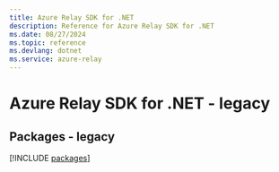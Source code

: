 ```yaml
---
title: Azure Relay SDK for .NET
description: Reference for Azure Relay SDK for .NET
ms.date: 08/27/2024
ms.topic: reference
ms.devlang: dotnet
ms.service: azure-relay
---
```

# Azure Relay SDK for .NET - legacy
## Packages - legacy
[!INCLUDE [packages](relay-index.md)]
